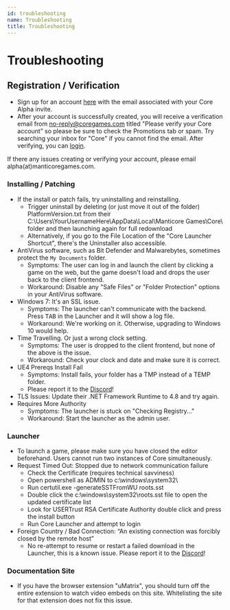 ```yaml
---
id: troubleshooting
name: Troubleshooting
title: Troubleshooting
---
```


# Troubleshooting

## Registration / Verification

- Sign up for an account [here](www.coregames.com/register) with the email associated with your Core Alpha invite.
- After your account is successfully created, you will receive a verification email from no-reply@coregames.com titled "Please verify your Core account” so please be sure to check the Promotions tab or spam. Try searching your inbox for "Core" if you cannot find the email. After verifying, you can [login](https://www.coregames.com/login).

If there any issues creating or verifying your account, please email alpha(at)manticoregames.com.

### Installing / Patching

- If the install or patch fails, try uninstalling and reinstalling.
    - Trigger uninstall by deleting (or just move it out of the folder) PlatformVersion.txt from their C:\Users\YourUsernameHere\AppData\Local\Manticore Games\Core\ folder and then launching again for full redownload
    - Alternatively, if you go to the File Location of the "Core Launcher Shortcut", there's the Uninstaller also accessible.
- AntiVirus software, such as Bit Defender and Malwarebytes, sometimes protect the `My Documents` folder.
    - Symptoms: The user can log in and launch the client by clicking a game on the web, but the game doesn't load and drops the user back to the client frontend.
    - Workaround: Disable any "Safe Files" or "Folder Protection" options in your AntiVirus software.
- Windows 7: It's an SSL issue.
    - Symptoms: The launcher can't communicate with the backend. Press <kbd>TAB</kbd> in the Launcher and it will show a log file.
    - Workaround: We're working on it. Otherwise, upgrading to Windows 10 would help.
- Time Travelling. Or just a wrong clock setting.
    - Symptoms: The user is dropped to the client frontend, but none of the above is the issue.
    - Workaround: Check your clock and date and make sure it is correct.
- UE4 Prereqs Install Fail
    - Symptoms: Install fails, your folder has a TMP instead of a TEMP folder.
    - Please report it to the [Discord](https://discord.gg/85k8A7V)!
- TLS Issues: Update their .NET Framework Runtime to 4.8 and try again.
- Requires More Authority
    - Symptoms: The launcher is stuck on "Checking Registry..."
    - Workaround: Start the launcher as the admin user.

### Launcher

- To launch a game, please make sure you have closed the editor beforehand. Users cannot run two instances of Core simultaneously.
- Request Timed Out: Stopped due to network communication failure
    - Check the Certificate (requires technical savviness)
    - Open powershell as ADMIN to c:\windows\system32\
    - Run certutil.exe -generateSSTFromWU roots.sst
    - Double click the c:\windows\system32\roots.sst file to open the updated certificate list
    - Look for USERTrust RSA Certificate Authority double click and press the install button
    - Run Core Launcher and attempt to login
- Foreign Country / Bad Connection: “An existing connection was forcibly closed by the remote host”
    - No re-attempt to resume or restart a failed download in the Launcher, this is a known issue. Please report it to the [Discord](https://discord.gg/85k8A7V)!

### Documentation Site

- If you have the browser extension "uMatrix", you should turn off the entire extension to watch video embeds on this site. Whitelisting the site for that extension does not fix this issue.
